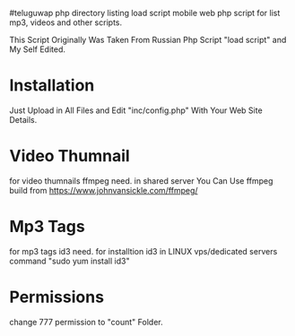 #teluguwap php directory listing load script
mobile web php script for list mp3, videos and other scripts.

This Script Originally Was Taken From Russian Php Script "load script" and My Self Edited.


Installation
====
Just Upload in All Files and Edit "inc/config.php" With Your Web Site Details. 

Video Thumnail
====
for video thumnails ffmpeg need. 
in shared server You Can Use ffmpeg build from https://www.johnvansickle.com/ffmpeg/

Mp3 Tags
====
for mp3 tags id3 need. 
for installtion id3 in LINUX vps/dedicated servers command "sudo yum install id3"

Permissions
====
change 777 permission to "count" Folder.


